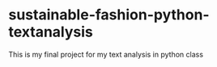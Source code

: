 # sustainable-fashion-python-textanalysis
This is my final project for my text analysis in python class
